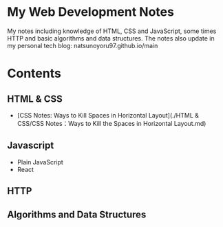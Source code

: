 # My Web Development Notes

My notes including knowledge of HTML, CSS and JavaScript, some times HTTP and basic algorithms and data structures.
The notes also update in my personal tech blog: natsunoyoru97.github.io/main

# Contents

## HTML & CSS
* [CSS Notes: Ways to Kill Spaces in Horizontal Layout](./HTML & CSS/CSS Notes：Ways to Kill the Spaces in Horizontal Layout.md)

## Javascript

- Plain JavaScript
- React

## HTTP

## Algorithms and Data Structures
